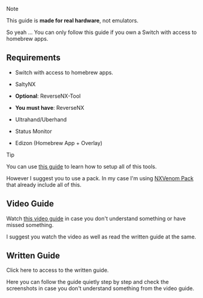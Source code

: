 >[!NOTE]
This guide is **made for real hardware**, not emulators.

So yeah ... You can only follow this guide if you own a Switch with access to homebrew apps.

## Requirements

- Switch with access to homebrew apps.

- SaltyNX

- **Optional**: ReverseNX-Tool

- **You must have**: ReverseNX

- Ultrahand/Uberhand

- Status Monitor

- Edizon (Homebrew App + Overlay)

>[!TIP]
You can use [this guide](https://rentry.co/howtoget60fps) to learn how to setup all of this tools.

However I suggest you to use a pack. In my case I'm using [NXVenom Pack](https://github.com/CatcherITGF/NX-Venom/) that already include all of this.

## Video Guide

Watch [this video guide](https://youtu.be/iuWUp14wN08?si=ohZqVCei2XIPBXUB) in case you don't understand something or have missed something.

I suggest you watch the video as well as read the written guide at the same.

## Written Guide

Click here to access to the written guide.

Here you can follow the guide quietly step by step and check the screenshots in case you don't understand something from the video guide.